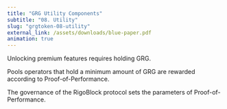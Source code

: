 ```yaml
---
title: "GRG Utility Components"
subtitle: "08. Utility"
slug: "grgtoken-08-utility"
external_link: /assets/downloads/blue-paper.pdf
animation: true
---
```


Unlocking premium features requires holding GRG.

Pools operators that hold a minimum amount of GRG are rewarded according to Proof-of-Performance.

The governance of the RigoBlock protocol sets the parameters of Proof-of-Performance.
